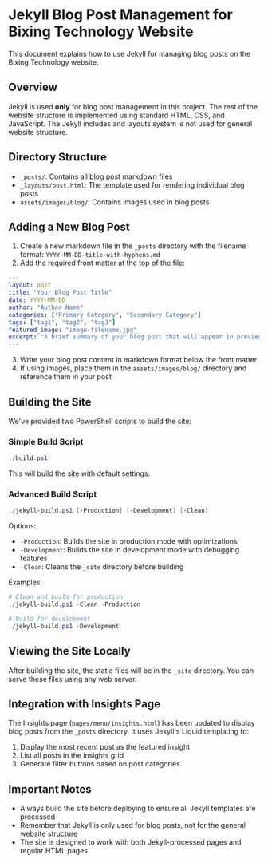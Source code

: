 # Jekyll Blog Post Management for Bixing Technology Website

This document explains how to use Jekyll for managing blog posts on the Bixing Technology website.

## Overview

Jekyll is used **only** for blog post management in this project. The rest of the website structure is implemented using standard HTML, CSS, and JavaScript. The Jekyll includes and layouts system is not used for general website structure.

## Directory Structure

- `_posts/`: Contains all blog post markdown files
- `_layouts/post.html`: The template used for rendering individual blog posts
- `assets/images/blog/`: Contains images used in blog posts

## Adding a New Blog Post

1. Create a new markdown file in the `_posts` directory with the filename format: `YYYY-MM-DD-title-with-hyphens.md`
2. Add the required front matter at the top of the file:

```yaml
---
layout: post
title: "Your Blog Post Title"
date: YYYY-MM-DD
author: "Author Name"
categories: ["Primary Category", "Secondary Category"]
tags: ["tag1", "tag2", "tag3"]
featured_image: "image-filename.jpg"
excerpt: "A brief summary of your blog post that will appear in previews."
---
```

3. Write your blog post content in markdown format below the front matter
4. If using images, place them in the `assets/images/blog/` directory and reference them in your post

## Building the Site

We've provided two PowerShell scripts to build the site:

### Simple Build Script

```powershell
./build.ps1
```

This will build the site with default settings.

### Advanced Build Script

```powershell
./jekyll-build.ps1 [-Production] [-Development] [-Clean]
```

Options:
- `-Production`: Builds the site in production mode with optimizations
- `-Development`: Builds the site in development mode with debugging features
- `-Clean`: Cleans the `_site` directory before building

Examples:
```powershell
# Clean and build for production
./jekyll-build.ps1 -Clean -Production

# Build for development
./jekyll-build.ps1 -Development
```

## Viewing the Site Locally

After building the site, the static files will be in the `_site` directory. You can serve these files using any web server.

## Integration with Insights Page

The Insights page (`pages/menu/insights.html`) has been updated to display blog posts from the `_posts` directory. It uses Jekyll's Liquid templating to:

1. Display the most recent post as the featured insight
2. List all posts in the insights grid
3. Generate filter buttons based on post categories

## Important Notes

- Always build the site before deploying to ensure all Jekyll templates are processed
- Remember that Jekyll is only used for blog posts, not for the general website structure
- The site is designed to work with both Jekyll-processed pages and regular HTML pages
